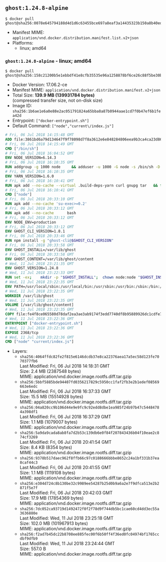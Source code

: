 ## `ghost:1.24.8-alpine`

```console
$ docker pull ghost@sha256:0078e645794188d4d1d6c63455bce697a8eaf3a14435323b150a8b40ed2e03a6
```

-	Manifest MIME: `application/vnd.docker.distribution.manifest.list.v2+json`
-	Platforms:
	-	linux; amd64

### `ghost:1.24.8-alpine` - linux; amd64

```console
$ docker pull ghost@sha256:158c21200b5e1ebbdf41e8cfb35535e96a1258878bf6ce26c88f5be30b07896c
```

-	Docker Version: 17.06.2-ce
-	Manifest MIME: `application/vnd.docker.distribution.manifest.v2+json`
-	Total Size: **139.9 MB (139931784 bytes)**  
	(compressed transfer size, not on-disk size)
-	Image ID: `sha256:1b6ae1e6a0e88e2ac051791824a65bba8a87b0944aae1cd7f0b47ef6b1fea42d`
-	Entrypoint: `["docker-entrypoint.sh"]`
-	Default Command: `["node","current\/index.js"]`

```dockerfile
# Fri, 06 Jul 2018 14:15:48 GMT
ADD file:3861bd6a79d134647f9f78098d7f8a3612e6e848284806eea9b3ca4ca23d8686 in / 
# Fri, 06 Jul 2018 14:15:49 GMT
CMD ["/bin/sh"]
# Fri, 06 Jul 2018 16:04:52 GMT
ENV NODE_VERSION=6.14.3
# Fri, 06 Jul 2018 16:10:35 GMT
RUN addgroup -g 1000 node     && adduser -u 1000 -G node -s /bin/sh -D node     && apk add --no-cache         libstdc++     && apk add --no-cache --virtual .build-deps         binutils-gold         curl         g++         gcc         gnupg         libgcc         linux-headers         make         python   && for key in     94AE36675C464D64BAFA68DD7434390BDBE9B9C5     FD3A5288F042B6850C66B31F09FE44734EB7990E     71DCFD284A79C3B38668286BC97EC7A07EDE3FC1     DD8F2338BAE7501E3DD5AC78C273792F7D83545D     C4F0DFFF4E8C1A8236409D08E73BC641CC11F4C8     B9AE9905FFD7803F25714661B63B535A4C206CA9     56730D5401028683275BD23C23EFEFE93C4CFFFE     77984A986EBC2AA786BC0F66B01FBB92821C587A     8FCCA13FEF1D0C2E91008E09770F7A9A5AE15600   ; do     gpg --keyserver hkp://p80.pool.sks-keyservers.net:80 --recv-keys "$key" ||     gpg --keyserver hkp://ipv4.pool.sks-keyservers.net --recv-keys "$key" ||     gpg --keyserver hkp://pgp.mit.edu:80 --recv-keys "$key" ;   done     && curl -fsSLO --compressed "https://nodejs.org/dist/v$NODE_VERSION/node-v$NODE_VERSION.tar.xz"     && curl -fsSLO --compressed "https://nodejs.org/dist/v$NODE_VERSION/SHASUMS256.txt.asc"     && gpg --batch --decrypt --output SHASUMS256.txt SHASUMS256.txt.asc     && grep " node-v$NODE_VERSION.tar.xz\$" SHASUMS256.txt | sha256sum -c -     && tar -xf "node-v$NODE_VERSION.tar.xz"     && cd "node-v$NODE_VERSION"     && ./configure     && make -j$(getconf _NPROCESSORS_ONLN)     && make install     && apk del .build-deps     && cd ..     && rm -Rf "node-v$NODE_VERSION"     && rm "node-v$NODE_VERSION.tar.xz" SHASUMS256.txt.asc SHASUMS256.txt
# Fri, 06 Jul 2018 16:10:35 GMT
ENV YARN_VERSION=1.6.0
# Fri, 06 Jul 2018 16:10:41 GMT
RUN apk add --no-cache --virtual .build-deps-yarn curl gnupg tar   && for key in     6A010C5166006599AA17F08146C2130DFD2497F5   ; do     gpg --keyserver hkp://p80.pool.sks-keyservers.net:80 --recv-keys "$key" ||     gpg --keyserver hkp://ipv4.pool.sks-keyservers.net --recv-keys "$key" ||     gpg --keyserver hkp://pgp.mit.edu:80 --recv-keys "$key" ;   done   && curl -fsSLO --compressed "https://yarnpkg.com/downloads/$YARN_VERSION/yarn-v$YARN_VERSION.tar.gz"   && curl -fsSLO --compressed "https://yarnpkg.com/downloads/$YARN_VERSION/yarn-v$YARN_VERSION.tar.gz.asc"   && gpg --batch --verify yarn-v$YARN_VERSION.tar.gz.asc yarn-v$YARN_VERSION.tar.gz   && mkdir -p /opt   && tar -xzf yarn-v$YARN_VERSION.tar.gz -C /opt/   && ln -s /opt/yarn-v$YARN_VERSION/bin/yarn /usr/local/bin/yarn   && ln -s /opt/yarn-v$YARN_VERSION/bin/yarnpkg /usr/local/bin/yarnpkg   && rm yarn-v$YARN_VERSION.tar.gz.asc yarn-v$YARN_VERSION.tar.gz   && apk del .build-deps-yarn
# Fri, 06 Jul 2018 16:10:41 GMT
CMD ["node"]
# Fri, 06 Jul 2018 20:33:10 GMT
RUN apk add --no-cache 'su-exec>=0.2'
# Fri, 06 Jul 2018 20:33:12 GMT
RUN apk add --no-cache 		bash
# Fri, 06 Jul 2018 20:33:12 GMT
ENV NODE_ENV=production
# Fri, 06 Jul 2018 20:33:12 GMT
ENV GHOST_CLI_VERSION=1.8.1
# Fri, 06 Jul 2018 20:33:46 GMT
RUN npm install -g "ghost-cli@$GHOST_CLI_VERSION"
# Fri, 06 Jul 2018 20:33:58 GMT
ENV GHOST_INSTALL=/var/lib/ghost
# Fri, 06 Jul 2018 20:33:58 GMT
ENV GHOST_CONTENT=/var/lib/ghost/content
# Wed, 11 Jul 2018 23:21:35 GMT
ENV GHOST_VERSION=1.24.8
# Wed, 11 Jul 2018 23:22:33 GMT
RUN set -ex; 	mkdir -p "$GHOST_INSTALL"; 	chown node:node "$GHOST_INSTALL"; 		su-exec node ghost install "$GHOST_VERSION" --db sqlite3 --no-prompt --no-stack --no-setup --dir "$GHOST_INSTALL"; 		cd "$GHOST_INSTALL"; 	su-exec node ghost config --ip 0.0.0.0 --port 2368 --no-prompt --db sqlite3 --url http://localhost:2368 --dbpath "$GHOST_CONTENT/data/ghost.db"; 	su-exec node ghost config paths.contentPath "$GHOST_CONTENT"; 		su-exec node ln -s config.production.json "$GHOST_INSTALL/config.development.json"; 	readlink -f "$GHOST_INSTALL/config.development.json"; 		mv "$GHOST_CONTENT" "$GHOST_INSTALL/content.orig"; 	mkdir -p "$GHOST_CONTENT"; 	chown node:node "$GHOST_CONTENT"; 		"$GHOST_INSTALL/current/node_modules/knex-migrator/bin/knex-migrator" --version
# Wed, 11 Jul 2018 23:22:35 GMT
ENV PATH=/usr/local/sbin:/usr/local/bin:/usr/sbin:/usr/bin:/sbin:/bin:/var/lib/ghost/current/node_modules/knex-migrator/bin
# Wed, 11 Jul 2018 23:22:35 GMT
WORKDIR /var/lib/ghost
# Wed, 11 Jul 2018 23:22:35 GMT
VOLUME [/var/lib/ghost/content]
# Wed, 11 Jul 2018 23:22:35 GMT
COPY file:fe4f8ce065580d78daf2ea3ae3ab9174f3edd7740df8b95889926dc1cdfe77b0 in /usr/local/bin 
# Wed, 11 Jul 2018 23:22:36 GMT
ENTRYPOINT ["docker-entrypoint.sh"]
# Wed, 11 Jul 2018 23:22:36 GMT
EXPOSE 2368/tcp
# Wed, 11 Jul 2018 23:22:36 GMT
CMD ["node" "current/index.js"]
```

-	Layers:
	-	`sha256:4064ffdc82fe2f815e6146dcdb37e8ca22376aea17a5ec58d123fe7070377fb6`  
		Last Modified: Fri, 06 Jul 2018 14:18:31 GMT  
		Size: 2.4 MB (2387548 bytes)  
		MIME: application/vnd.docker.image.rootfs.diff.tar.gzip
	-	`sha256:5bbf5885bde94407fd0356217829c5950cc1faf2fb3e2b1edef08569663e6edc`  
		Last Modified: Fri, 06 Jul 2018 16:37:33 GMT  
		Size: 15.5 MB (15514928 bytes)  
		MIME: application/vnd.docker.image.rootfs.diff.tar.gzip
	-	`sha256:04a820cc9b106d44e9e9fc9c92edd8dbe1ea985f24b97b47c54484784a398df1`  
		Last Modified: Fri, 06 Jul 2018 16:37:29 GMT  
		Size: 1.1 MB (1079007 bytes)  
		MIME: application/vnd.docker.image.rootfs.diff.tar.gzip
	-	`sha256:5a9da9cada8ab8fa7d2b53c139db6e0f84f207843436b04f10eae2c874cf3269`  
		Last Modified: Fri, 06 Jul 2018 20:41:54 GMT  
		Size: 8.4 KB (8354 bytes)  
		MIME: application/vnd.docker.image.rootfs.diff.tar.gzip
	-	`sha256:9378b517daec962f8ffb66c97c0188666bbbe8652c24a1bf331b37ea8caf44c3`  
		Last Modified: Fri, 06 Jul 2018 20:41:55 GMT  
		Size: 1.1 MB (1119108 bytes)  
		MIME: application/vnd.docker.image.rootfs.diff.tar.gzip
	-	`sha256:e304d724c8b130be32c9989ee54287b25d0b9a6a2e7f9dfca513e2b2871f5e7f`  
		Last Modified: Fri, 06 Jul 2018 20:42:03 GMT  
		Size: 17.9 MB (17854369 bytes)  
		MIME: application/vnd.docker.image.rootfs.diff.tar.gzip
	-	`sha256:7dc052ca93719d1492472f0f2f78d9f744db5bc1cae60cd4dd3ec55a3636880e`  
		Last Modified: Wed, 11 Jul 2018 23:25:18 GMT  
		Size: 102.0 MB (101967913 bytes)  
		MIME: application/vnd.docker.image.rootfs.diff.tar.gzip
	-	`sha256:f2ad7b45dc22b8708ee885fec00f6b50ff4f36ed0fc04974bf1765ccdbf9dfb9`  
		Last Modified: Wed, 11 Jul 2018 23:24:44 GMT  
		Size: 557.0 B  
		MIME: application/vnd.docker.image.rootfs.diff.tar.gzip

